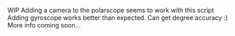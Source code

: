 WIP
Adding a camera to the polarscope seems to work with this script
Adding gyroscope works better than expected.
Can get degree accuracy :)
More info coming soon...
